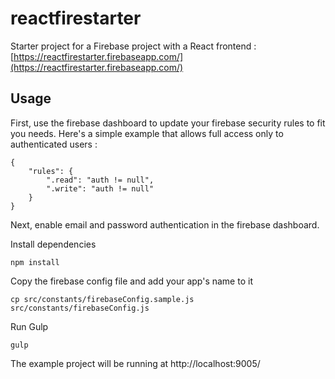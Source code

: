 # reactfirestarter
Starter project for a Firebase project with a React frontend : [https://reactfirestarter.firebaseapp.com/](https://reactfirestarter.firebaseapp.com/)

## Usage

First, use the firebase dashboard to update your firebase security rules to fit you needs.  Here's a simple example that allows full access only to authenticated users :

    {
        "rules": {
            ".read": "auth != null",
            ".write": "auth != null"
        }
    }
    
Next, enable email and password authentication in the firebase dashboard.

Install dependencies

    npm install

Copy the firebase config file and add your app's name to it

    cp src/constants/firebaseConfig.sample.js src/constants/firebaseConfig.js
	
Run Gulp

    gulp
	
The example project will be running at http://localhost:9005/